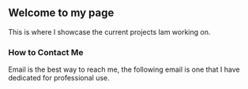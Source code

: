 ## Welcome to my page
This is where I showcase the current projects Iam working on.

### How to Contact Me
Email is the best way to reach me, the following email is one that I have dedicated for professional use.

